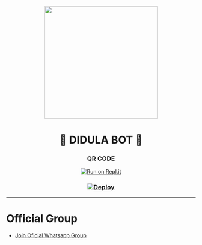 <div align="center">

  <img src="https://i.ibb.co/JnwkfJP/logo-fc681ccd.png" width="300" height="300">

  <h1>💎 DIDULA BOT 💎</h1>



### QR CODE

[![Run on Repl.it](https://repl.it/badge/github/quiec/whatsasena)](https://replit.com/@BlackAmda/Queen-Amdi-QR-Code)
	
	
	
	
	
### [![Deploy](https://www.herokucdn.com/deploy/button.svg)](https://github.com/BlackAmda/QueenAmdi-v3)
</div>

----

	
	
# Official Group

- [Join Oficial Whatsapp Group](https://chat.whatsapp.com/LWOdea4zvErAHkLNuAQkoP)



